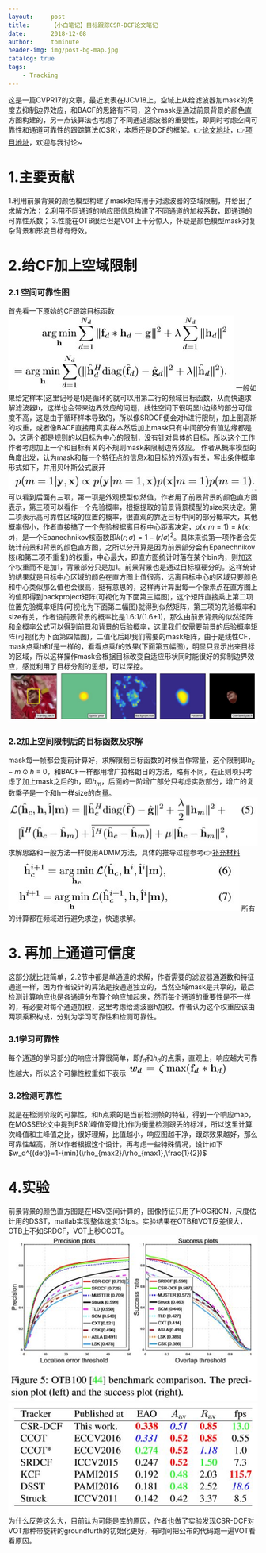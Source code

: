 ```yaml
---
layout:     post
title:      【小白笔记】目标跟踪CSR-DCF论文笔记
date:       2018-12-08
author:     tominute
header-img: img/post-bg-map.jpg
catalog: true
tags:
    - Tracking
---
```

这是一篇CVPR17的文章，最近发表在IJCV18上，空域上从给滤波器加mask的角度去抑制边界效应，和BACF的思路有不同，这个mask是通过前景背景的颜色直方图构建的，另一点该算法也考虑了不同通道滤波器的重要性，即同时考虑空间可靠性和通道可靠性的跟踪算法(CSR)，本质还是DCF的框架。👉[论文地址](http://openaccess.thecvf.com/content_cvpr_2017/papers/Lukezic_Discriminative_Correlation_Filter_CVPR_2017_paper.pdf)，👉[项目地址](https://github.com/alanlukezic/csr-dcf)，欢迎与我讨论~

# 1.主要贡献
1.利用前景背景的颜色模型构建了mask矩阵用于对滤波器的空域限制，并给出了求解方法；
2.利用不同通道的响应图信息构建了不同通道的加权系数，即通道的可靠性系数；
3.性能在OTB很烂但是VOT上十分惊人，怀疑是颜色模型mask对复杂背景和形变目标有奇效。

# 2.给CF加上空域限制
### 2.1 空间可靠性图
首先看一下原始的CF跟踪目标函数
![1](/img/20181208/1.JPG)
一般如果给定样本(这里记号是f)是循环的就可以用第二行的频域目标函数，从而快速求解滤波器h，这样也会带来边界效应的问题，线性空间下很明显h边缘的部分可信度不高，这是由于循环样本导致的，所以像SRDCF便会对h进行限制，加上倒高斯的权重，或者像BACF直接用真实样本然后加上mask只有中间部分有值边缘都是0，这两个都是规则的以目标为中心的限制，没有针对具体的目标，所以这个工作作者考虑加上一个和目标有关的不规则mask来限制边界效应。
作者从概率模型的角度出发，认为mask和每一个特征点的信息x和目标的外观y有关，写出条件概率形式如下，并用贝叶斯公式展开
![2](/img/20181208/2.JPG)
可以看到后面有三项，第一项是外观模型似然值，作者用了前景背景的颜色直方图表示，第三项可以看作一个先验概率，根据提取的前景背景模型的size来决定。第二项表示高可靠性区域的位置的概率，很直观的靠近目标中间的部分概率大，其他概率很小，作者直接搞了一个先验根据离目标中心距离决定，$p(x|m=1)=k(x;\sigma)$，是一个Epanechnikov核函数即$k(r;\sigma)=1-(r/\sigma)^2$。具体来说第一项作者会先统计前景和背景的颜色直方图，之所以分开算是因为前景部分会有Epanechnikov核(和第二项不重复)的权重，中心最大，即直方图统计时落在某个bin内，则加这个权重而不是加1，背景部分只是加1。前景背景也是通过目标框硬分的。这样统计的结果就是目标中心区域的颜色在直方图上值很高，远离目标中心的区域只要颜色和中心类似那么值也会很高，挺有意思的，这样再计算出每一个像素点在直方图上的值即得到backproject矩阵(可视化为下面第三幅图)，这个矩阵直接乘上第二项位置先验概率矩阵(可视化为下面第二幅图)就得到似然矩阵，第三项的先验概率和size有关，作者设前景背景的概率比是1.6:1/(1.6+1)，那么由前景背景的似然矩阵和全概率公式可以得到前景和背景的后验概率，这里我们仅需要前景的后验概率矩阵(可视化为下面第四幅图)，二值化后即我们需要的mask矩阵，由于是线性CF，mask点乘h和f是一样的，看看点乘f的效果(下面第五幅图)，明显只显示出来目标的区域，所以这样操作mask会根据目标改变自适应形状同时能很好的抑制边界效应，感觉利用了目标分割的思想，可以深挖。
![3](/img/20181208/3.JPG)
### 2.2加上空间限制后的目标函数及求解
mask每一帧都会提前计算好，求解限制目标函数的时候当作常量，这个限制即$h_c-m\odot h\equiv 0$，和BACF一样都用增广拉格朗日的方法，略有不同，在正则项只考虑了加上mask之后的h，即$h_m$，后面的一阶增广部分只考虑实数部分，增广的复数乘子是一个和h一样size的向量。
![4](/img/20181208/4.JPG)
求解思路和一般方法一样使用ADMM方法，具体的推导过程参考👉[补充材料](http://openaccess.thecvf.com/content_cvpr_2017/supplemental/Lukezic_Discriminative_Correlation_Filter_2017_CVPR_supplemental.pdf)
![5](/img/20181208/5.JPG)
所有的计算都在频域进行避免求逆，快速求解。
# 3. 再加上通道可信度
这部分就比较简单，2.2节中都是单通道的求解，作者需要的滤波器通道数和特征通道一样，因为作者设计的算法是按通道独立的，当然空域mask是共享的，最后检测计算响应也是各通道分布算个响应加起来，然而每个通道的重要性是不一样的，有必要对每个通道加权，这里考虑给滤波器h加权。作者认为这个权重应该由两项乘积构成，分别为学习可靠性和检测可靠性。
### 3.1学习可靠性
每个通道的学习部分的响应计算很简单，即$f_d$和$h_d$的点乘，直观上，响应越大可靠性越大，所以这个可靠性权重如下表示
![6](/img/20181208/6.JPG)
### 3.2检测可靠性
就是在检测阶段的可靠性，和h点乘的是当前检测帧的特征，得到一个响应map，在MOSSE论文中提到PSR(峰值旁瓣比)作为衡量检测跟丢的标准，所以这里计算次峰值和主峰值之比，很好理解，比值越小，响应图越干净，跟踪效果越好，那么可靠性越高，所以作者根据这个设计，再考虑一些特殊情况，设计如下
$w_d^{(det)}=1-{min}(\rho_{max2}/\rho_{max1},\frac{1}{2})$
# 4.实验
前景背景的颜色直方图是在HSV空间计算的，图像特征只用了HOG和CN，尺度估计用的DSST，matlab实现整体速度13fps。实验结果在OTB和VOT反差很大，OTB上不如SRDCF，VOT上秒CCOT。
![7](/img/20181208/7.JPG)
![8](/img/20181208/8.JPG)
为什么反差这么大，目前认为可能是库的原因，作者也做了实验发现CSR-DCF对VOT那种带旋转的groundturth的初始化更好，有时间把公布的代码跑一遍VOT看看原因。




